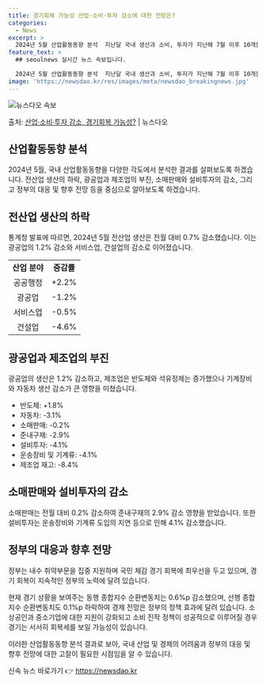 ```yaml
---
title: 경기회복 가능성 산업·소비·투자 감소에 대한 전망은?
categories:
  - News
excerpt: >
  2024년 5월 산업활동동향 분석  지난달 국내 생산과 소비, 투자가 지난해 7월 이후 10개월 만에 모두 …
feature_text: >
  ## seoulnews 실시간 뉴스 속보입니다.

  2024년 5월 산업활동동향 분석  지난달 국내 생산과 소비, 투자가 지난해 7월 이후 10개월 만에 모두 …
image: 'https://newsdao.kr/res/images/meta/newsdao_breakingnews.jpg'
---
```


![뉴스다오 속보](https://newsdao.kr/res/images/meta/newsdao_breakingnews.jpg)

<p>출처: <a href="https://newsdao.kr/4505" rel="dofollow">산업·소비·투자 감소, 경기회복 가능성?</a> | 뉴스다오</p>

<h2 data-ke-size="size26">산업활동동향 분석</h2>
<p data-ke-size="size16">2024년 5월, 국내 산업활동동향을 다양한 각도에서 분석한 결과를 살펴보도록 하겠습니다. 전산업 생산의 하락, 광공업과 제조업의 부진, 소매판매와 설비투자의 감소, 그리고 정부의 대응 및 향후 전망 등을 중심으로 알아보도록 하겠습니다.</p>

<h2 data-ke-size="size26">전산업 생산의 하락</h2>
<p data-ke-size="size16">통계청 발표에 따르면, 2024년 5월 전산업 생산은 전월 대비 0.7% 감소했습니다. 이는 광공업의 1.2% 감소와 서비스업, 건설업의 감소로 이어졌습니다.</p>
<table>
	<tr>
		<td style="text-align: center; height: 17px;"><b>산업 분야</b></td>
		<td style="text-align: center; height: 17px;"><b>증감률</b></td>
	</tr>
	<tr>
		<td style="text-align: center; height: 17px;">공공행정</td>
		<td style="text-align: center; height: 17px;">+2.2%</td>
	</tr>
	<tr>
		<td style="text-align: center; height: 17px;">광공업</td>
		<td style="text-align: center; height: 17px;">-1.2%</td>
	</tr>
	<tr>
		<td style="text-align: center; height: 17px;">서비스업</td>
		<td style="text-align: center; height: 17px;">-0.5%</td>
	</tr>
	<tr>
		<td style="text-align: center; height: 17px;">건설업</td>
		<td style="text-align: center; height: 17px;">-4.6%</td>
	</tr>
</table>

<h2 data-ke-size="size26">광공업과 제조업의 부진</h2>
<p data-ke-size="size16">광공업의 생산은 1.2% 감소하고, 제조업은 반도체와 석유정제는 증가했으나 기계장비와 자동차 생산 감소가 큰 영향을 미쳤습니다.</p>
<ul>
  <li>반도체: +1.8%</li>
  <li>자동차: -3.1%</li>
  <li>소매판매: -0.2%</li>
  <li>준내구재: -2.9%</li>
  <li>설비투자: -4.1%</li>
  <li>운송장비 및 기계류: -4.1%</li>
  <li>제조업 재고: -8.4%</li>
</ul>

<h2 data-ke-size="size26">소매판매와 설비투자의 감소</h2>
<p data-ke-size="size16">소매판매는 전월 대비 0.2% 감소하여 준내구재의 2.9% 감소 영향을 받았습니다. 또한 설비투자는 운송장비와 기계류 도입의 지연 등으로 인해 4.1% 감소했습니다.</p>

<h2 data-ke-size="size26">정부의 대응과 향후 전망</h2>
<p data-ke-size="size16">정부는 내수 취약부문을 집중 지원하며 국민 체감 경기 회복에 최우선을 두고 있으며, 경기 회복이 지속적인 정부의 노력에 달려 있습니다.</p>

<p data-ke-size="size16">현재 경기 상황을 보여주는 동행 종합지수 순환변동치는 0.6%p 감소했으며, 선행 종합지수 순환변동치도 0.1%p 하락하여 경제 전망은 정부의 정책 효과에 달려 있습니다. 소상공인과 중소기업에 대한 지원이 강화되고 소비 진작 정책이 성공적으로 이루어질 경우 경기는 서서히 회복세를 보일 가능성이 있습니다.</p>

<p data-ke-size="size16">이러한 산업활동동향 분석 결과로 보아, 국내 산업 및 경제의 어려움과 정부의 대응 및 향후 전망에 대한 고찰이 필요한 시점임을 알 수 있습니다.</p> 

신속 뉴스 바로가기 👉 <a href="https://newsdao.kr" rel="dofollow">https://newsdao.kr</a>


